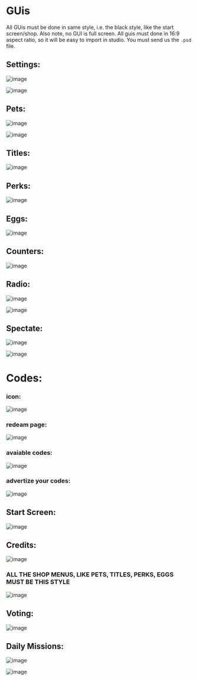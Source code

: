 # GUis

All GUis must be done in same style, i.e. the black style, like the start screen/shop.
Also note, no GUI is full screen.
All guis must done in 16:9 aspect ratio, so it will be easy to import in studio.
You must send us the `.psd` file.

## Settings:
![image](https://user-images.githubusercontent.com/83714569/136594119-9b935e5b-949b-4cc1-a5b4-028eebe450f0.png)

![image](https://user-images.githubusercontent.com/83714569/136594436-b1488bd6-1e4b-45a1-bc07-ba1c3c8377a5.png)

## Pets:
![image](https://user-images.githubusercontent.com/83714569/136594164-146762fc-56b2-4bbf-b931-e066f4366fa9.png)

![image](https://user-images.githubusercontent.com/83714569/136594367-2811e06e-5033-43d6-81e3-ec52055956b0.png)


## Titles:
![image](https://user-images.githubusercontent.com/83714569/136594223-09211014-1033-47c0-9f5f-355bc38e895a.png)

## Perks:
![image](https://user-images.githubusercontent.com/83714569/136594247-d06dc56b-c633-49b2-9437-4582b72c1a1e.png)

## Eggs:
![image](https://user-images.githubusercontent.com/83714569/136594266-fa01a053-eeb2-4a4d-bc20-c3c2953de647.png)


## Counters:
![image](https://user-images.githubusercontent.com/83714569/136594286-cfac7169-117f-47ad-8f0c-0c46872ffeeb.png)

## Radio:
![image](https://user-images.githubusercontent.com/83714569/136594318-89991563-5934-4295-8865-fddfcec94d4e.png)

![image](https://user-images.githubusercontent.com/83714569/136600797-5e10a3e4-e54e-4c31-ac17-cc5b523eac5b.png) 

## Spectate:
![image](https://user-images.githubusercontent.com/83714569/136594348-3d4035e1-edfa-4353-95cc-e447b8077d2a.png)

![image](https://user-images.githubusercontent.com/83714569/136619442-339815f4-fc99-4d20-81c4-81e253ad45ab.png)

# Codes:
### icon:
![image](https://user-images.githubusercontent.com/83714569/136594391-899723d0-a5d0-4aa5-b186-d8d9477cd82a.png)
### redeam page:
![image](https://user-images.githubusercontent.com/83714569/136594474-07c30cd8-295d-4ff0-9df9-077bd21f270b.png)
### avaiable codes:
![image](https://user-images.githubusercontent.com/83714569/136594513-d7ef6f01-fcf3-4fd7-8bbe-c653740a1433.png)
### advertize your codes:
![image](https://user-images.githubusercontent.com/83714569/136594542-880f6ca6-f5c6-4793-85a6-1e20bad0c96e.png)



## Start Screen:
![image](https://user-images.githubusercontent.com/83714569/136594890-b8f0f34d-d3ed-40a5-8a9b-4b9a8c3e9364.png)

## Credits:
![image](https://user-images.githubusercontent.com/83714569/136595162-fdbb2b04-f8e6-48ac-9522-3141f3d14f9e.png)


### **ALL THE SHOP MENUS, LIKE  PETS, TITLES, PERKS, EGGS** MUST BE THIS STYLE
![image](https://user-images.githubusercontent.com/83714569/136595084-935568b1-5c0b-4889-b487-d8dc54f0d833.png)

## Voting:
![image](https://user-images.githubusercontent.com/83714569/136596944-09932e61-ec3f-4a93-919b-7928ca4657c8.png)

## Daily Missions:
![image](https://user-images.githubusercontent.com/83714569/136656838-d051c82e-17f1-42f5-a34f-c338454ad382.png)

![image](https://user-images.githubusercontent.com/83714569/136656843-10128080-e9f0-4337-a2bb-180919e4c6dc.png)



